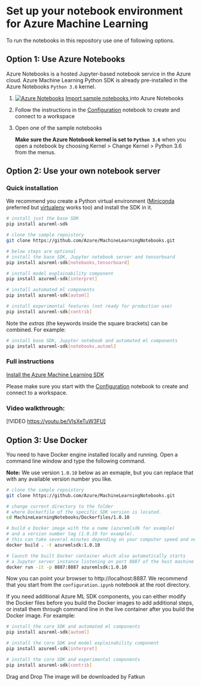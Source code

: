 # Set up your notebook environment for Azure Machine Learning

To run the notebooks in this repository use one of following options.

## **Option 1: Use Azure Notebooks**
Azure Notebooks is a hosted Jupyter-based notebook service in the Azure cloud. Azure Machine Learning Python SDK is already pre-installed in the Azure Notebooks `Python 3.6` kernel.

1. [![Azure Notebooks](https://notebooks.azure.com/launch.png)](https://aka.ms/aml-clone-azure-notebooks)
[Import sample notebooks ](https://aka.ms/aml-clone-azure-notebooks) into Azure Notebooks
1. Follow the instructions in the [Configuration](configuration.ipynb) notebook to create and connect to a workspace
1. Open one of the sample notebooks

    **Make sure the Azure Notebook kernel is set to `Python 3.6`** when you open a notebook by choosing Kernel > Change Kernel > Python 3.6 from the menus.

## **Option 2: Use your own notebook server**

### Quick installation
We recommend you create a Python virtual environment ([Miniconda](https://conda.io/miniconda.html) preferred but [virtualenv](https://virtualenv.pypa.io/en/latest/) works too) and install the SDK in it.
```sh
# install just the base SDK
pip install azureml-sdk

# clone the sample repoistory
git clone https://github.com/Azure/MachineLearningNotebooks.git

# below steps are optional
# install the base SDK, Jupyter notebook server and tensorboard
pip install azureml-sdk[notebooks,tensorboard]

# install model explainability component
pip install azureml-sdk[interpret]

# install automated ml components
pip install azureml-sdk[automl]

# install experimental features (not ready for production use)
pip install azureml-sdk[contrib]
```

Note the _extras_ (the keywords inside the square brackets) can be combined. For example:
```sh
# install base SDK, Jupyter notebook and automated ml components
pip install azureml-sdk[notebooks,automl]
```

### Full instructions
[Install the Azure Machine Learning SDK](https://docs.microsoft.com/en-us/azure/machine-learning/service/quickstart-create-workspace-with-python)

Please make sure you start with the [Configuration](configuration.ipynb) notebook to create and connect to a workspace.


### Video walkthrough:

[!VIDEO https://youtu.be/VIsXeTuW3FU]

## **Option 3: Use Docker**

You need to have Docker engine installed locally and running. Open a command line window and type the following command. 

__Note:__ We use version `1.0.10` below as an exmaple, but you can replace that with any available version number you like.

```sh
# clone the sample repoistory
git clone https://github.com/Azure/MachineLearningNotebooks.git

# change current directory to the folder 
# where Dockerfile of the specific SDK version is located.
cd MachineLearningNotebooks/Dockerfiles/1.0.10

# build a Docker image with the a name (azuremlsdk for example) 
# and a version number tag (1.0.10 for example).
# this can take several minutes depending on your computer speed and network bandwidth.
docker build . -t azuremlsdk:1.0.10

# launch the built Docker container which also automatically starts
# a Jupyter server instance listening on port 8887 of the host machine
docker run -it -p 8887:8887 azuremlsdk:1.0.10
```

Now you can point your browser to http://localhost:8887. We recommend that you start from the `configuration.ipynb` notebook at the root directory.

If you need additional Azure ML SDK components, you can either modify the Docker files before you build the Docker images to add additional steps, or install them through command line in the live container after you build the Docker image. For example:

```sh
# install the core SDK and automated ml components
pip install azureml-sdk[automl]

# install the core SDK and model explainability component
pip install azureml-sdk[interpret]

# install the core SDK and experimental components
pip install azureml-sdk[contrib]
```
Drag and Drop
The image will be downloaded by Fatkun